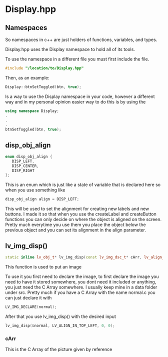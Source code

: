 # Display.hpp

## Namespaces

So namespaces in c++ are just holders of functions, variables, and types.

Display.hpp uses the Display namespace to hold all of its tools.

To use the namespace in a different file you must first include the file.

```cpp
#include "/location/to/Display.hpp"
```

Then, as an example:

```cpp
Display::btnSetToggled(btn, true);
```

Is a way to use the Display namespace in your code, however a different way and in my personal opinion easier way to do this is by using the

```cpp
using namespace Display;
.
.
.
btnSetToggled(btn, true);
```

## disp_obj_align

 ```cpp
 enum disp_obj_align {
    DISP_LEFT,
    DISP_CENTER,
    DISP_RIGHT
};
```

This is an enum which is just like a state of variable that is declared here so when you use something like

```cpp
disp_obj_align align = DISP_LEFT;
```

This will be used to set the alignment for creating new labels and new buttons. I made it so that when you use the createLabel and createButton functions you can only decide on where the object is aligned on the screen. Pretty much everytime you use them you place the object below the previous object and you can set its alignment in the align parameter.

## lv_img_disp()

```cpp
static inline lv_obj_t* lv_img_disp(const lv_img_dsc_t* cArr, lv_align_t align = LV_ALIGN_IN_TOP_LEFT, short x = 0, short y = 0)

```

This function is used to put an image

To use it you first need to declare the image, to first declare the image you need to have it stored somewhere, you dont need it included or anything, you just need the C Array somewhere. I usually keep mine in a data folder under src. Pretty much if you have a C Array with the name normal.c you can just declare it with

```cpp
LV_IMG_DECLARE(normal);
```

After that you use lv_img_disp() with the desired input

```cpp
lv_img_disp(&normal, LV_ALIGN_IN_TOP_LEFT, 0, 0);
```

### cArr

This is the C Array of the picture given by reference
